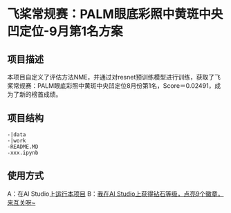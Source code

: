 # 飞桨常规赛：PALM眼底彩照中黄斑中央凹定位-9月第1名方案

## 项目描述
本项目自定义了评估方法NME，并通过对resnet预训练模型进行训练，获取了飞桨常规赛：PALM眼底彩照中黄斑中央凹定位8月份第1名，Score＝0.02491，成为了新的榜首成绩。

## 项目结构
```
-|data
-|work
-README.MD
-xxx.ipynb
```
## 使用方式
A：在AI Studio上[运行本项目](https://aistudio.baidu.com/aistudio/usercenter)
B：[我在AI Studio上获得钻石等级，点亮9个徽章，来互关呀~](https://aistudio.baidu.com/aistudio/personalcenter/thirdview/335435)
